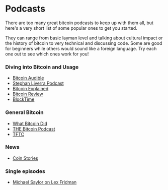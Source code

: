 # Podcasts

There are too many great bitcoin podcasts to keep up with them all, but here's
a very short list of some popular ones to get you started.

They can range from basic layman level and talking about cultural impact or the
history of bitcoin to very technical and discussing code. Some are good for beginners
while others would sound like a foreign language. Try each one out to see which ones
work for you!

### Diving into Bitcoin and Usage
- [Bitcoin Audible](https://fountain.fm/show/RtZlWdbEbpyEyjBNbeQ7)
- [Stephan Liverra Podcast](https://stephanlivera.com/episodes/)
- [Bitcoin Explained](https://open.spotify.com/show/3rFFqjJF22nNyvJXv6avOX)
- [Bitcoin Review](https://bitcoin.review/)
- [BlockTime](https://www.blocktimebyriot.com/)

### General Bitcoin

- [What Bitcoin Did](https://www.whatbitcoindid.com/podcast)
- [THE Bitcoin Podcast](https://www.youtube.com/@WalkerAmerica/featured)
- [TFTC](https://www.tftc.io/tag/podcasts/)

### News
- [Coin Stories](https://talkingbitcoin.com/podcast)

### Single episodes
- [Michael Saylor on Lex Fridman](https://www.youtube.com/watch?v=mC43pZkpTec)
